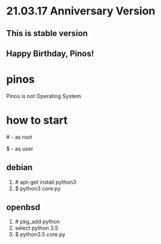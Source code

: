 # 21.03.17 Anniversary Version
## This is stable version
## Happy Birthday, Pinos!

# pinos
Pinos is not Operating System

# how to start
\# - as root

$ - as user
## debian
1. \# apt-get install python3
2. $ python3 core.py

## openbsd
1. \# pkg_add python
2. select python 3.5
3. $ python3.5 core.py
